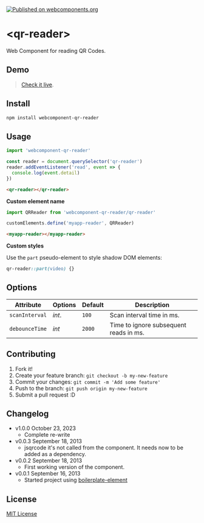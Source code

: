 [![Published on webcomponents.org](https://img.shields.io/badge/webcomponents.org-published-blue.svg)](https://www.webcomponents.org/element/webcomponent-qr-reader)

# &lt;qr-reader&gt;

Web Component for reading QR Codes.

## Demo

> [Check it live](http://educastellano.github.io/qr-reader/demo).

## Install

```sh
npm install webcomponent-qr-reader
```

## Usage

```js
import 'webcomponent-qr-reader'

const reader = document.querySelector('qr-reader')
reader.addEventListener('read', event => {
  console.log(event.detail)
})
```

```html
<qr-reader></qr-reader>
```

**Custom element name**

```js
import QRReader from 'webcomponent-qr-reader/qr-reader'

customElements.define('myapp-reader', QRReader)
```

```html
<myapp-reader></myapp-reader>
```

**Custom styles**

Use the `part` pseudo-element to style shadow DOM elements:

```css
qr-reader::part(video) {}
```

## Options

Attribute       | Options                   | Default             | Description
---             | ---                       | ---                 | ---
`scanInterval`  | *int*.                    | `100`               | Scan interval time in ms.
`debounceTime`  | *int*                     | `2000`              | Time to ignore subsequent reads in ms.

## Contributing

1. Fork it!
2. Create your feature branch: `git checkout -b my-new-feature`
3. Commit your changes: `git commit -m 'Add some feature'`
4. Push to the branch: `git push origin my-new-feature`
5. Submit a pull request :D

## Changelog
* v1.0.0 October 23, 2023
	* Complete re-write
* v0.0.3 September 18, 2013
	* jsqrcode it's not called from the component. It needs now to be added as a dependency.
* v0.0.2 September 18, 2013
	* First working version of the component.
* v0.0.1 September 16, 2013
	* Started project using [boilerplate-element](https://github.com/customelements/boilerplate-element)

## License

[MIT License](http://opensource.org/licenses/MIT)
